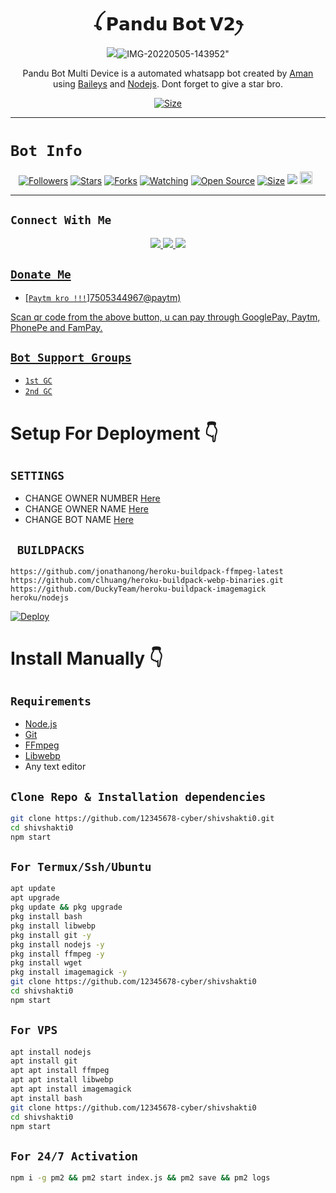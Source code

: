 <h1 align="center">ꪶ 𝗣𝗮𝗻𝗱𝘂 𝗕𝗼𝘁 𝗩𝟮ꫂ<br></h1>
<p align="center">
  <img src="<a href="https://ibb.co/hgFDBPt"><img src="https://i.ibb.co/hgFDBPt/IMG-20220505-143952.jpg" alt="IMG-20220505-143952" border="0"></a>"
</p>

<p align="center">
Pandu Bot Multi Device is a automated whatsapp bot created by <a href="https://github.com/12345678-cyber/shivshakti0" target="_blank">Aman</a> using <a href="https://github.com/adiwajshing/Baileys" target="_blank">Baileys</a> and <a href="https://github.com/nodejs" target="_blank">Nodejs</a>. Dont forget to give a star bro.
</p>

<p align="center">
<a href="https://youtu.be/imFIX-Wrt3s"><img title="Size" src="https://img.shields.io/badge/Tutorial-Video-green"></a>
</p>

------

# ```Bot Info```
<p align="center">
<a href="https://github.com/12345678-cyber/followers"><img title="Followers" src="https://img.shields.io/github/followers/12345678-cyber?color=red&style=flat-square"></a>
<a href="https://github.com/12345678-cyber/shivshakti0/stargazers/"><img title="Stars" src="https://img.shields.io/github/stars/12345678-cyber/shivshakti0?color=blue&style=flat-square"></a>
<a href="https://github.com/12345678-cyber/shivshakti0/network/members"><img title="Forks" src="https://img.shields.io/github/forks/12345678-cyber/shivshakti0?color=red&style=flat-square"></a>
<a href="https://github.com/12345678-cyber/shivshakti0/watchers"><img title="Watching" src="https://img.shields.io/github/watchers/12345678-cyber/shivshakti0?label=Watchers&color=blue&style=flat-square"></a>
<a href="https://github.com/12345678-cyber/shivshakti0"><img title="Open Source" src="https://img.shields.io/badge/Author-Aman%20Bot%20Inc.-red?v=103"></a>
<a href="https://github.com/12345678-cyber/shivshakti0/"><img title="Size" src="https://img.shields.io/github/repo-size/12345678-cyber/shivshakti0?style=flat-square&color=green"></a>
<a href="https://hits.seeyoufarm.com"><img src="https://hits.seeyoufarm.com/api/count/incr/badge.svg?url=https%3A%2F%2Fgithub.com%2F12345678-cyber%2Fshivshakti0&count_bg=%2379C83D&title_bg=%23555555&icon=probot.svg&icon_color=%2300FF6D&title=hits&edge_flat=false"/></a>
<a href="https://github.com/12345678-cyber/shivshakti0/graphs/commit-activity"><img height="20" src="https://img.shields.io/badge/Maintained%3F-yes-green.svg"></a>&nbsp;&nbsp;
</p>
<p align='center'>
    </p>

-------

## ```Connect With Me```
<p align="center">
<a href="https://wa.me/917505344967"><img src="https://img.shields.io/badge/Contact Xeon-25D366?style=for-the-badge&logo=whatsapp&logoColor=white" />
<a href="https://chat.whatsapp.com/LZsR23RRuPoBcygWKhXp65"><img src="https://img.shields.io/badge/Join Official GC-25D366?style=for-the-badge&logo=whatsapp&logoColor=white" />
<a href="https://instagram.com/kattar.hindu_____?igshid=YmMyMTA2M2Y="><img src="https://img.shields.io/badge/Follow Aman-ff0000?style=for-the-badge&logo=Instagram&logoColor=ff000000&link=https://www.instagram.com/c/BOTINDO" /><br>
</p>

## ```Donate Me```

- [`Paytm kro !!!`]7505344967@paytm)

<p align="left">
Scan qr code from the above button, u can pay through GooglePay, Paytm, PhonePe and FamPay.
</p>

## ```Bot Support Groups```

- [`1st GC`](https://chat.whatsapp.com/LZsR23RRuPoBcygWKhXp65)
- [`2nd GC`](https://chat.whatsapp.com/LZsR23RRuPoBcygWKhXp65)

# Setup For Deployment 👇

## `SETTINGS`

- CHANGE OWNER NUMBER [Here](https://github.com/12345678-cyber/shivshakti0/blob/master/config/config.json#L26)
- CHANGE OWNER NAME [Here](https://github.com/12345678-cyber/shivshakti0/blob/master/config/config.json#L37)
- CHANGE BOT NAME [Here](https://github.com/12345678-cyber/shivshakti0/blob/master/config/config.json#L28)

## ` BUILDPACKS`

```
https://github.com/jonathanong/heroku-buildpack-ffmpeg-latest
https://github.com/clhuang/heroku-buildpack-webp-binaries.git
https://github.com/DuckyTeam/heroku-buildpack-imagemagick
heroku/nodejs
```

[![Deploy](https://www.herokucdn.com/deploy/button.svg)](https://heroku.com/deploy?template=https://github.com/12345678-cyber/shivshakti0/)

# Install Manually 👇
## `Requirements`
* [Node.js](https://nodejs.org/en/)
* [Git](https://git-scm.com/downloads)
* [FFmpeg](https://github.com/BtbN/FFmpeg-Builds/releases/download/autobuild-2020-12-08-13-03/ffmpeg-n4.3.1-26-gca55240b8c-win64-gpl-4.3.zip)
* [Libwebp](https://developers.google.com/speed/webp/download)
* Any text editor
## `Clone Repo & Installation dependencies`
```bash
git clone https://github.com/12345678-cyber/shivshakti0.git
cd shivshakti0
npm start
```
## `For Termux/Ssh/Ubuntu`
```bash
apt update
apt upgrade
pkg update && pkg upgrade
pkg install bash
pkg install libwebp
pkg install git -y
pkg install nodejs -y 
pkg install ffmpeg -y 
pkg install wget
pkg install imagemagick -y
git clone https://github.com/12345678-cyber/shivshakti0
cd shivshakti0
npm start
```
## `For VPS`
```bash
apt install nodejs 
apt install git 
apt apt install ffmpeg 
apt apt install libwebp 
apt apt install imagemagick
apt install bash
git clone https://github.com/12345678-cyber/shivshakti0
cd shivshakti0
npm start
```
## `For 24/7 Activation`
```bash
npm i -g pm2 && pm2 start index.js && pm2 save && pm2 logs
```
